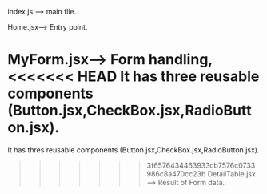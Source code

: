 index.js --> main file.


Home.jsx--> Entry point.



MyForm.jsx--> Form handling,
<<<<<<< HEAD
It has three reusable components (Button.jsx,CheckBox.jsx,RadioButton.jsx).
=======
It has thres reusable components (Button.jsx,CheckBox.jsx,RadioButton.jsx).



>>>>>>> 3f6576434463933cb7576c0733986c8a470cc23b
DetailTable.jsx --> Result of Form data.
